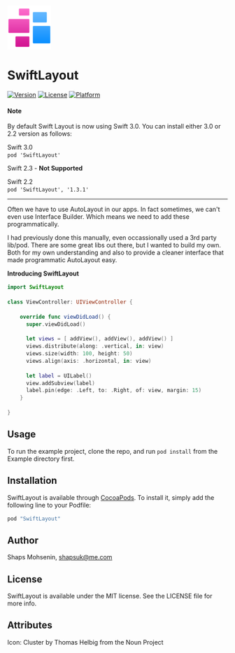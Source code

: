 <img src="assets/logo.png" width="100">

# SwiftLayout

[![Version](https://img.shields.io/cocoapods/v/SwiftLayout.svg?style=flat)](http://cocoapods.org/pods/SwiftLayout)
[![License](https://img.shields.io/cocoapods/l/SwiftLayout.svg?style=flat)](http://cocoapods.org/pods/SwiftLayout)
[![Platform](https://img.shields.io/cocoapods/p/SwiftLayout.svg?style=flat)](http://cocoapods.org/pods/SwiftLayout)

#### Note
By default Swift Layout is now using Swift 3.0. You can install either 3.0 or 2.2 version as follows:

Swift 3.0  
`pod 'SwiftLayout'`  

Swift 2.3 - **Not Supported**

Swift 2.2  
`pod 'SwiftLayout', '1.3.1'`

---

Often we have to use AutoLayout in our apps. In fact sometimes, we can't even use Interface Builder. Which means we need to add these programmatically.

I had previously done this manually, even occassionally used a 3rd party lib/pod. There are some great libs out there, but I wanted to build my own. Both for my own understanding and also to provide a cleaner interface that made programmatic AutoLayout easy.

__Introducing SwiftLayout__

```swift
import SwiftLayout

class ViewController: UIViewController {

    override func viewDidLoad() {
      super.viewDidLoad()

      let views = [ addView(), addView(), addView() ]
	  views.distribute(along: .vertical, in: view)
	  views.size(width: 100, height: 50)
	  views.align(axis: .horizontal, in: view)

      let label = UILabel()
      view.addSubview(label)
      label.pin(edge: .Left, to: .Right, of: view, margin: 15)
    }

}
```

## Usage

To run the example project, clone the repo, and run `pod install` from the Example directory first.

## Installation

SwiftLayout is available through [CocoaPods](http://cocoapods.org). To install
it, simply add the following line to your Podfile:

```ruby
pod "SwiftLayout"
```

## Author

Shaps Mohsenin, shapsuk@me.com

## License

SwiftLayout is available under the MIT license. See the LICENSE file for more info.


## Attributes

Icon: Cluster by Thomas Helbig from the Noun Project
